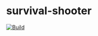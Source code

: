 # survival-shooter

[![Build](https://github.com/ChristyanS/survival-shooter/actions/workflows/build.yml/badge.svg)](https://github.com/ChristyanS/survival-shooter/actions/workflows/build.yml)
